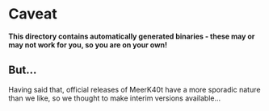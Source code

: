 # Caveat
**This directory contains automatically generated binaries - these may or may not work for you, so you are on your own!**

## But...
Having said that, official releases of MeerK40t have a more sporadic nature than we like, so we thought to make interim versions available...